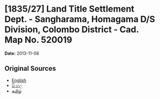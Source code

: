 # [1835/27] Land Title Settlement Dept. - Sangharama, Homagama D/S Division, Colombo District - Cad. Map No. 520019

**Date:** 2013-11-08

## Original Sources

- [English](https://documents.gov.lk/view/extra-gazettes/2013/11/1835-27_E.pdf)
- [සිංහල](https://documents.gov.lk/view/extra-gazettes/2013/11/1835-27_S.pdf)
- [தமிழ்](https://documents.gov.lk/view/extra-gazettes/2013/11/1835-27_T.pdf)
